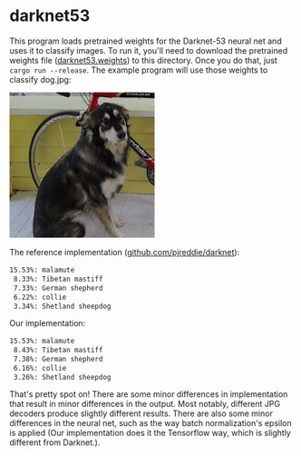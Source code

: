 # darknet53

This program loads pretrained weights for the Darknet-53 neural net and uses it to classify images. To run it, you'll need to download the pretrained weights file ([darknet53.weights](https://pjreddie.com/media/files/darknet53.weights)) to this directory. Once you do that, just `cargo run --release`. The example program will use those weights to classify dog.jpg:

![dog.jpg](dog.jpg)

The reference implementation ([github.com/pjreddie/darknet](https://github.com/pjreddie/darknet/)):

```
15.53%: malamute
 8.33%: Tibetan mastiff
 7.33%: German shepherd
 6.22%: collie
 3.34%: Shetland sheepdog
```

Our implementation:

```
15.53%: malamute
 8.43%: Tibetan mastiff
 7.38%: German shepherd
 6.16%: collie
 3.26%: Shetland sheepdog
```

That's pretty spot on! There are some minor differences in implementation that result in minor differences in the output. Most notably, different JPG decoders produce slightly different results. There are also some minor differences in the neural net, such as the way batch normalization's epsilon is applied (Our implementation does it the Tensorflow way, which is slightly different from Darknet.).
